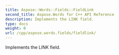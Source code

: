 ```yaml
---
title: Aspose::Words::Fields::FieldLink
second_title: Aspose.Words for C++ API Reference
description: Implements the LINK field. 
type: docs
weight: 0
url: /cpp/aspose.words.fields/fieldlink/
---
```


Implements the LINK field. 

